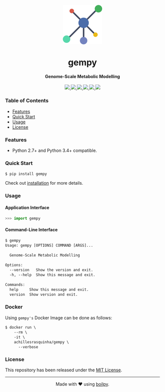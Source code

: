 <div align="center">
  <img src=".github/assets/logo.png" height="128">
  <h1>
      gempy
  </h1>
  <h4>Genome-Scale Metabolic Modelling</h4>
</div>

<p align="center">
    <a href='https://github.com/achillesrasquinha/gempy//actions?query=workflow:"Continuous Integration"'>
      <img src="https://img.shields.io/github/workflow/status/achillesrasquinha/gempy/Continuous Integration?style=flat-square">
    </a>
    <a href="https://coveralls.io/github/achillesrasquinha/gempy">
      <img src="https://img.shields.io/coveralls/github/achillesrasquinha/gempy.svg?style=flat-square">
    </a>
    <a href="https://pypi.org/project/gempy/">
      <img src="https://img.shields.io/pypi/v/gempy.svg?style=flat-square">
    </a>
    <a href="https://pypi.org/project/gempy/">
      <img src="https://img.shields.io/pypi/l/gempy.svg?style=flat-square">
    </a>
    <a href="https://pypi.org/project/gempy/">
      <img src="https://img.shields.io/pypi/pyversions/gempy.svg?style=flat-square">
    </a>
    <a href="https://git.io/boilpy">
      <img src="https://img.shields.io/badge/made%20with-boilpy-red.svg?style=flat-square">
    </a>
</p>

### Table of Contents
* [Features](#features)
* [Quick Start](#quick-start)
* [Usage](#usage)
* [License](#license)

### Features
* Python 2.7+ and Python 3.4+ compatible.

### Quick Start

```shell
$ pip install gempy
```

Check out [installation](docs/source/install.rst) for more details.

### Usage

#### Application Interface

```python
>>> import gempy
```


#### Command-Line Interface

```console
$ gempy
Usage: gempy [OPTIONS] COMMAND [ARGS]...

  Genome-Scale Metabolic Modelling

Options:
  --version   Show the version and exit.
  -h, --help  Show this message and exit.

Commands:
  help     Show this message and exit.
  version  Show version and exit.
```


### Docker

Using `gempy's` Docker Image can be done as follows:

```
$ docker run \
    --rm \
    -it \
    achillesrasquinha/gempy \
      --verbose
```

### License

This repository has been released under the [MIT License](LICENSE).

---

<div align="center">
  Made with ❤️ using <a href="https://git.io/boilpy">boilpy</a>.
</div>